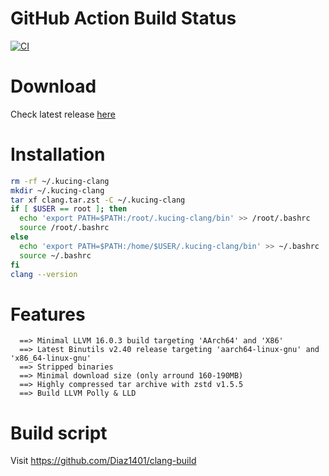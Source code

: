 # GitHub Action Build Status
[![CI](https://github.com/Diaz1401/clang-build/actions/workflows/build.yml/badge.svg?branch=main)](https://github.com/Diaz1401/clang-build/actions/workflows/build.yml)

# Download
Check latest release [here](https://github.com/Diaz1401/clang/releases/latest)

# Installation
```bash
rm -rf ~/.kucing-clang
mkdir ~/.kucing-clang
tar xf clang.tar.zst -C ~/.kucing-clang
if [ $USER == root ]; then
  echo 'export PATH=$PATH:/root/.kucing-clang/bin' >> /root/.bashrc
  source /root/.bashrc
else
  echo 'export PATH=$PATH:/home/$USER/.kucing-clang/bin' >> ~/.bashrc
  source ~/.bashrc
fi
clang --version
```
# Features
```
  ==> Minimal LLVM 16.0.3 build targeting 'AArch64' and 'X86'
  ==> Latest Binutils v2.40 release targeting 'aarch64-linux-gnu' and 'x86_64-linux-gnu'
  ==> Stripped binaries
  ==> Minimal download size (only arround 160-190MB)
  ==> Highly compressed tar archive with zstd v1.5.5
  ==> Build LLVM Polly & LLD
```
# Build script

  Visit https://github.com/Diaz1401/clang-build
